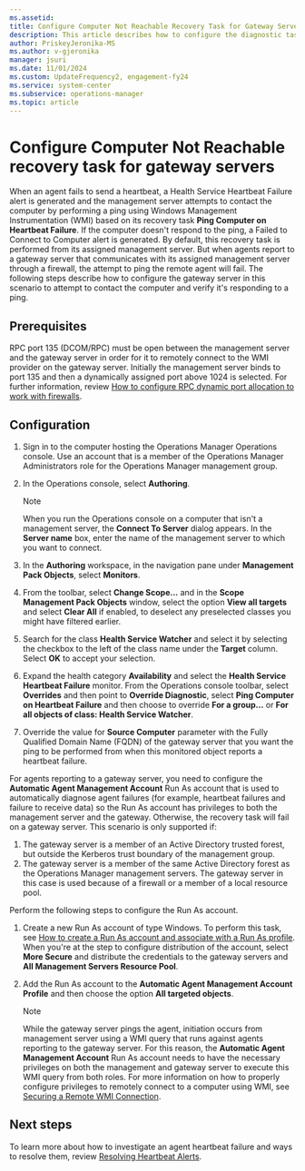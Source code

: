 ```yaml
---
ms.assetid:
title: Configure Computer Not Reachable Recovery Task for Gateway Servers
description: This article describes how to configure the diagnostic task to ping computer on heartbeat failure for agents reporting to an Operations Manager gateway server.
author: PriskeyJeronika-MS
ms.author: v-gjeronika
manager: jsuri
ms.date: 11/01/2024
ms.custom: UpdateFrequency2, engagement-fy24
ms.service: system-center
ms.subservice: operations-manager
ms.topic: article
---
```


# Configure Computer Not Reachable recovery task for gateway servers


When an agent fails to send a heartbeat, a Health Service Heartbeat Failure alert is generated and the management server attempts to contact the computer by performing a ping using Windows Management Instrumentation (WMI) based on its recovery task **Ping Computer on Heartbeat Failure**. If the computer doesn't respond to the ping, a Failed to Connect to Computer alert is generated. By default, this recovery task is performed from its assigned management server.  But when agents report to a gateway server that communicates with its assigned management server through a firewall, the attempt to ping the remote agent will fail.  The following steps describe how to configure the gateway server in this scenario to attempt to contact the computer and verify it's responding to a ping.  

## Prerequisites

RPC port 135 (DCOM/RPC) must be open between the management server and the gateway server in order for it to remotely connect to the WMI provider on the gateway server. Initially the management server binds to port 135 and then a dynamically assigned port above 1024 is selected.  For further information, review [How to configure RPC dynamic port allocation to work with firewalls](https://support.microsoft.com/help/154596/how-to-configure-rpc-dynamic-port-allocation-to-work-with-firewalls).

## Configuration

1. Sign in to the computer hosting the Operations Manager Operations console. Use an account that is a member of the Operations Manager Administrators role for the Operations Manager management group.
2. In the Operations console, select **Authoring**.
    >[!NOTE]
    >When you run the Operations console on a computer that isn't a management server, the **Connect To Server** dialog appears. In the **Server name** box, enter the name of the management server to which you want to connect.

3. In the **Authoring** workspace, in the navigation pane under **Management Pack Objects**, select **Monitors**.
4. From the toolbar, select **Change Scope...** and in the **Scope Management Pack Objects** window, select the option **View all targets** and select **Clear All** if enabled, to deselect any preselected classes you might have filtered earlier.
5. Search for the class **Health Service Watcher** and select it by selecting the checkbox to the left of the class name under the **Target** column. Select **OK** to accept your selection.  
6. Expand the health category **Availability** and select the **Health Service Heartbeat Failure** monitor.  From the Operations console toolbar, select **Overrides** and then point to **Override Diagnostic**, select **Ping Computer on Heartbeat Failure** and then choose to override **For a group...** or **For all objects of class: Health Service Watcher**.
7. Override the value for **Source Computer** parameter with the Fully Qualified Domain Name (FQDN) of the gateway server that you want the ping to be performed from when this monitored object reports a heartbeat failure.

For agents reporting to a gateway server, you need to configure the **Automatic Agent Management Account** Run As account that is used to automatically diagnose agent failures (for example, heartbeat failures and failure to receive data) so the Run As account has privileges to both the management server and the gateway. Otherwise, the recovery task will fail on a gateway server.  This scenario is only supported if:

1. The gateway server is a member of an Active Directory trusted forest, but outside the Kerberos trust boundary of the management group.
2. The gateway server is a member of the same Active Directory forest as the Operations Manager management servers. The gateway server in this case is used because of a firewall or a member of a local resource pool.

Perform the following steps to configure the Run As account.

1. Create a new Run As account of type Windows.  To perform this task, see [How to create a Run As account and associate with a Run As profile](manage-security-create-runas-link-profile.md).  When you're at the step to configure distribution of the account, select **More Secure** and distribute the credentials to the gateway servers and **All Management Servers Resource Pool**.  
2. Add the Run As account to the **Automatic Agent Management Account Profile** and then choose the option **All targeted objects**.

    >[!NOTE]
    >While the gateway server pings the agent, initiation occurs from management server using a WMI query that runs against agents reporting to the gateway server.  For this reason, the **Automatic Agent Management Account** Run As account needs to have the necessary privileges on both the management and gateway server to execute this WMI query from both roles. For more information on how to properly configure privileges to remotely connect to a computer using WMI, see [Securing a Remote WMI Connection](/windows/win32/wmisdk/securing-a-remote-wmi-connection).

## Next steps

To learn more about how to investigate an agent heartbeat failure and ways to resolve them, review [Resolving Heartbeat Alerts](manage-agent-resolve-heartbeat.md).
